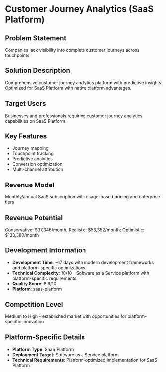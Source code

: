 # Customer Journey Analytics (SaaS Platform)

## Problem Statement
Companies lack visibility into complete customer journeys across touchpoints

## Solution Description
Comprehensive customer journey analytics platform with predictive insights Optimized for SaaS Platform with native platform advantages.

## Target Users
Businesses and professionals requiring customer journey analytics capabilities on SaaS Platform

## Key Features
- Journey mapping
- Touchpoint tracking
- Predictive analytics
- Conversion optimization
- Multi-channel attribution

## Revenue Model
Monthly/annual SaaS subscription with usage-based pricing and enterprise tiers

## Revenue Potential
Conservative: $37,346/month; Realistic: $53,352/month; Optimistic: $133,380/month

## Development Information
- **Development Time**: ~17 days with modern development frameworks and platform-specific optimizations
- **Technical Complexity**: 10/10 - Software as a Service platform with platform-specific requirements
- **Quality Score**: 8.6/10
- **Platform**: saas-platform

## Competition Level
Medium to High - established market with opportunities for platform-specific innovation

## Platform-Specific Details
- **Platform Type**: SaaS Platform
- **Deployment Target**: Software as a Service platform
- **Technical Requirements**: Platform-optimized implementation for SaaS Platform
